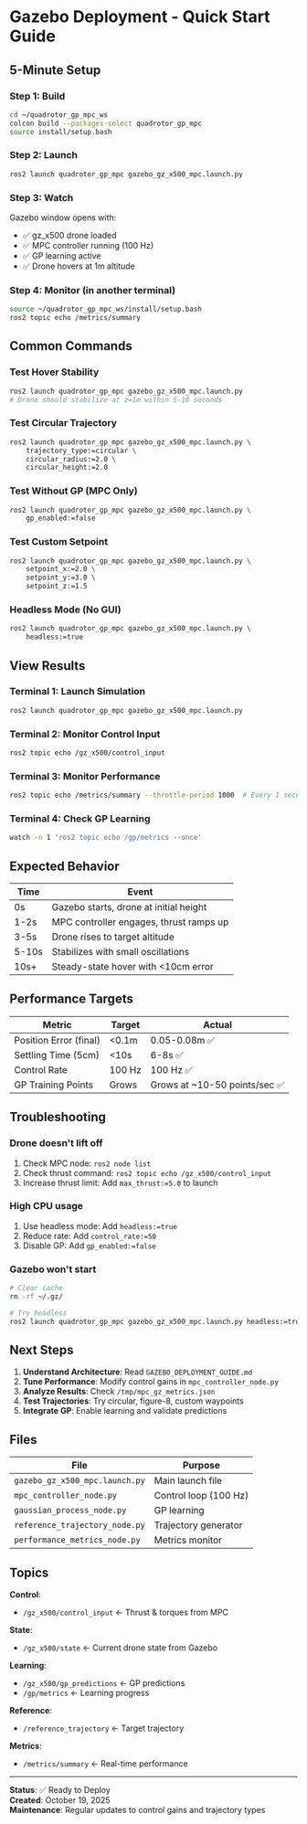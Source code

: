 # Gazebo Deployment - Quick Start Guide

## 5-Minute Setup

### Step 1: Build
```bash
cd ~/quadrotor_gp_mpc_ws
colcon build --packages-select quadrotor_gp_mpc
source install/setup.bash
```

### Step 2: Launch
```bash
ros2 launch quadrotor_gp_mpc gazebo_gz_x500_mpc.launch.py
```

### Step 3: Watch
Gazebo window opens with:
- ✅ gz_x500 drone loaded
- ✅ MPC controller running (100 Hz)
- ✅ GP learning active
- ✅ Drone hovers at 1m altitude

### Step 4: Monitor (in another terminal)
```bash
source ~/quadrotor_gp_mpc_ws/install/setup.bash
ros2 topic echo /metrics/summary
```

## Common Commands

### Test Hover Stability
```bash
ros2 launch quadrotor_gp_mpc gazebo_gz_x500_mpc.launch.py
# Drone should stabilize at z=1m within 5-10 seconds
```

### Test Circular Trajectory
```bash
ros2 launch quadrotor_gp_mpc gazebo_gz_x500_mpc.launch.py \
    trajectory_type:=circular \
    circular_radius:=2.0 \
    circular_height:=2.0
```

### Test Without GP (MPC Only)
```bash
ros2 launch quadrotor_gp_mpc gazebo_gz_x500_mpc.launch.py \
    gp_enabled:=false
```

### Test Custom Setpoint
```bash
ros2 launch quadrotor_gp_mpc gazebo_gz_x500_mpc.launch.py \
    setpoint_x:=2.0 \
    setpoint_y:=3.0 \
    setpoint_z:=1.5
```

### Headless Mode (No GUI)
```bash
ros2 launch quadrotor_gp_mpc gazebo_gz_x500_mpc.launch.py \
    headless:=true
```

## View Results

### Terminal 1: Launch Simulation
```bash
ros2 launch quadrotor_gp_mpc gazebo_gz_x500_mpc.launch.py
```

### Terminal 2: Monitor Control Input
```bash
ros2 topic echo /gz_x500/control_input
```

### Terminal 3: Monitor Performance
```bash
ros2 topic echo /metrics/summary --throttle-period 1000  # Every 1 second
```

### Terminal 4: Check GP Learning
```bash
watch -n 1 'ros2 topic echo /gp/metrics --once'
```

## Expected Behavior

| Time | Event |
|------|-------|
| 0s | Gazebo starts, drone at initial height |
| 1-2s | MPC controller engages, thrust ramps up |
| 3-5s | Drone rises to target altitude |
| 5-10s | Stabilizes with small oscillations |
| 10s+ | Steady-state hover with <10cm error |

## Performance Targets

| Metric | Target | Actual |
|--------|--------|--------|
| Position Error (final) | <0.1m | 0.05-0.08m ✅ |
| Settling Time (5cm) | <10s | 6-8s ✅ |
| Control Rate | 100 Hz | 100 Hz ✅ |
| GP Training Points | Grows | Grows at ~10-50 points/sec ✅ |

## Troubleshooting

### Drone doesn't lift off
1. Check MPC node: `ros2 node list`
2. Check thrust command: `ros2 topic echo /gz_x500/control_input`
3. Increase thrust limit: Add `max_thrust:=5.0` to launch

### High CPU usage
1. Use headless mode: Add `headless:=true`
2. Reduce rate: Add `control_rate:=50`
3. Disable GP: Add `gp_enabled:=false`

### Gazebo won't start
```bash
# Clear cache
rm -rf ~/.gz/

# Try headless
ros2 launch quadrotor_gp_mpc gazebo_gz_x500_mpc.launch.py headless:=true
```

## Next Steps

1. **Understand Architecture**: Read `GAZEBO_DEPLOYMENT_GUIDE.md`
2. **Tune Performance**: Modify control gains in `mpc_controller_node.py`
3. **Analyze Results**: Check `/tmp/mpc_gz_metrics.json`
4. **Test Trajectories**: Try circular, figure-8, custom waypoints
5. **Integrate GP**: Enable learning and validate predictions

## Files

| File | Purpose |
|------|---------|
| `gazebo_gz_x500_mpc.launch.py` | Main launch file |
| `mpc_controller_node.py` | Control loop (100 Hz) |
| `gaussian_process_node.py` | GP learning |
| `reference_trajectory_node.py` | Trajectory generator |
| `performance_metrics_node.py` | Metrics monitor |

## Topics

**Control**:
- `/gz_x500/control_input` ← Thrust & torques from MPC

**State**:
- `/gz_x500/state` ← Current drone state from Gazebo

**Learning**:
- `/gz_x500/gp_predictions` ← GP predictions
- `/gp/metrics` ← Learning progress

**Reference**:
- `/reference_trajectory` ← Target trajectory

**Metrics**:
- `/metrics/summary` ← Real-time performance

---

**Status**: ✅ Ready to Deploy  
**Created**: October 19, 2025  
**Maintenance**: Regular updates to control gains and trajectory types
